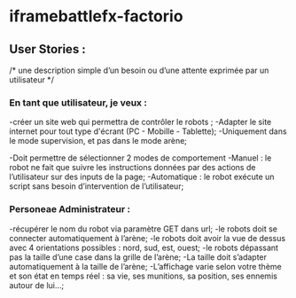 # iframebattlefx-factorio

## User Stories :
/* une description simple d’un besoin ou d’une attente exprimée par un utilisateur */ 

### En tant que utilisateur, je veux :
-créer un site web qui permettra de contrôler le robots ;
-Adapter le site internet pour tout type d'écrant (PC - Mobille - Tablette);
-Uniquement dans le mode supervision, et pas dans le mode arène;

-Doit permettre de sélectionner 2 modes de comportement
        -Manuel : le robot ne fait que suivre les instructions données par des actions de
l’utilisateur sur des inputs de la page;
        -Automatique : le robot exécute un script sans besoin d’intervention de
l’utilisateur;



### Personeae Administrateur :

-récupérer le nom du robot via paramètre GET dans url;
-le robots doit se connecter automatiquement à l’arène;
-le robots doit avoir la vue de dessus avec 4 orientations possibles : nord, sud, est, ouest;
-le robots dépassant pas la taille d’une case dans la grille de l’arène;
-La taille doit s’adapter automatiquement à la taille de l’arène;
-L’affichage varie selon votre thème et son état en temps réel : sa vie, ses
munitions, sa position, ses ennemis autour de lui…;